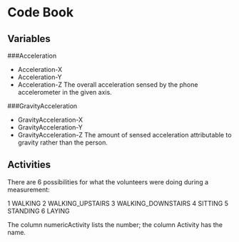 # Code Book

## Variables

###Acceleration
* Acceleration-X
* Acceleration-Y
* Acceleration-Z
The overall acceleration sensed by the phone accelerometer in the given axis.

###GravityAcceleration
* GravityAcceleration-X
* GravityAcceleration-Y
* GravityAcceleration-Z
The amount of sensed acceleration attributable to gravity rather than the person.

## Activities

There are 6 possibilities for what the volunteers were doing during a measurement:

1 WALKING
2 WALKING_UPSTAIRS
3 WALKING_DOWNSTAIRS
4 SITTING
5 STANDING
6 LAYING

The column numericActivity lists the number; the column Activity has the name.